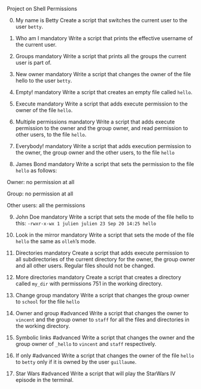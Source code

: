 Project on Shell Permissions

0. My name is Betty
Create a script that switches the current user to the user `betty`.

1. Who am I
mandatory
Write a script that prints the effective username of the current user.

2. Groups
mandatory
Write a script that prints all the groups the current user is part of.

3. New owner
mandatory
Write a script that changes the owner of the file hello to the user `betty`.

4. Empty!
mandatory
Write a script that creates an empty file called `hello`.

5. Execute
mandatory
Write a script that adds execute permission to the owner of the file `hello`.

6. Multiple permissions
mandatory
Write a script that adds execute permission to the owner and the group owner, and read permission to other users, to the file `hello`.

7. Everybody!
mandatory
Write a script that adds execution permission to the owner, the group owner and the other users, to the file `hello`

8. James Bond
mandatory
Write a script that sets the permission to the file `hello` as follows:

  Owner: no permission at all

  Group: no permission at all

  Other users: all the permissions

9. John Doe
mandatory
Write a script that sets the mode of the file hello to this:
`-rwxr-x-wx 1 julien julien 23 Sep 20 14:25 hello`

10. Look in the mirror
mandatory
Write a script that sets the mode of the file `hello` the same as `olleh`’s mode.

11. Directories
mandatory
Create a script that adds execute permission to all subdirectories of the current directory for the owner, the group owner and all other users. Regular files should not be changed.

12. More directories
mandatory
Create a script that creates a directory called `my_dir` with permissions 751 in the working directory.

13. Change group
mandatory
Write a script that changes the group owner to `school` for the file `hello`

14. Owner and group
#advanced
Write a script that changes the owner to `vincent` and the group owner to `staff` for all the files and directories in the working directory.

15. Symbolic links
#advanced
Write a script that changes the owner and the group owner of `_hello` to `vincent` and `staff` respectively.

16. If only
#advanced
Write a script that changes the owner of the file `hello` to `betty` only if it is owned by the user `guillaume`.

17. Star Wars
#advanced
Write a script that will play the StarWars IV episode in the terminal.
